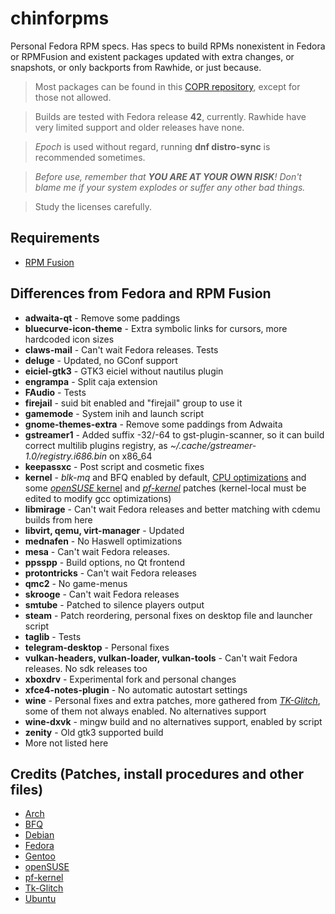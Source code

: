 # chinforpms

Personal Fedora RPM specs. Has specs to build RPMs nonexistent in Fedora or RPMFusion and existent packages updated with extra changes, or snapshots, or only backports from Rawhide, or just because. 

> Most packages can be found in this [COPR repository](https://copr.fedorainfracloud.org/coprs/phantomx/chinforpms), except for those not allowed.

> Builds are tested with Fedora release **42**, currently. Rawhide have very limited support and older releases have none. 

> *Epoch* is used without regard, running **dnf distro-sync** is recommended sometimes.

>_Before use, remember that **YOU ARE AT YOUR OWN RISK**! Don't blame me if your
>system explodes or suffer any other bad things._

>Study the licenses carefully.

## Requirements

 * [RPM Fusion](https://rpmfusion.org)

## Differences from Fedora and RPM Fusion

 * **adwaita-qt** - Remove some paddings
 * **bluecurve-icon-theme** - Extra symbolic links for cursors, more hardcoded icon sizes
 * **claws-mail** - Can't wait Fedora releases. Tests
 * **deluge** - Updated, no GConf support
 * **eiciel-gtk3** - GTK3 eiciel without nautilus plugin
 * **engrampa** - Split caja extension
 * **FAudio** - Tests
 * **firejail** - suid bit enabled and "firejail" group to use it
 * **gamemode** - System inih and launch script
 * **gnome-themes-extra** - Remove some paddings from Adwaita
 * **gstreamer1** - Added suffix -32/-64 to gst-plugin-scanner, so it can build
                    correct multilib plugins registry, as
                    _~/.cache/gstreamer-1.0/registry.i686.bin_ on x86_64
 * **keepassxc** - Post script and cosmetic fixes
 * **kernel** - _blk-mq_ and BFQ enabled by default, [CPU optimizations](https://github.com/graysky2/kernel_gcc_patch) and some
                [_openSUSE_ kernel](http://kernel.opensuse.org/cgit/kernel-source) and [_pf-kernel_](https://gitlab.com/post-factum/pf-kernel/wikis/README) patches
                (kernel-local must be edited to modify gcc optimizations)
 * **libmirage** - Can't wait Fedora releases and better matching with cdemu builds from here
 * **libvirt, qemu, virt-manager** - Updated
 * **mednafen** - No Haswell optimizations
 * **mesa** - Can't wait Fedora releases.
 * **ppsspp** - Build options, no Qt frontend
 * **protontricks** - Can't wait Fedora releases
 * **qmc2** - No game-menus
 * **skrooge** - Can't wait Fedora releases
 * **smtube** - Patched to silence players output
 * **steam** - Patch reordering, personal fixes on desktop file and launcher script
 * **taglib** - Tests
 * **telegram-desktop** - Personal fixes
 * **vulkan-headers, vulkan-loader, vulkan-tools** - Can't wait Fedora releases. No sdk releases too
 * **xboxdrv** - Experimental fork and personal changes
 * **xfce4-notes-plugin** - No automatic autostart settings
 * **wine** - Personal fixes and extra patches, more gathered from [_TK-Glitch_](https://github.com/Tk-Glitch/PKGBUILDS/tree/master/wine-tkg-git), some of them not always enabled.
              No alternatives support
 * **wine-dxvk** - mingw build and no alternatives support, enabled by script
 * **zenity** - Old gtk3 supported build
 * More not listed here

## Credits (Patches, install procedures and other files)
* [Arch](https://www.archlinux.org)
* [BFQ](http://algo.ing.unimo.it/people/paolo/disk_sched)
* [Debian](https://www.debian.org)
* [Fedora](https://fedoraproject.org)
* [Gentoo](https://www.gentoo.org)
* [openSUSE](https://www.opensuse.org)
* [pf-kernel](https://gitlab.com/post-factum/pf-kernel)
* [Tk-Glitch](https://github.com/Tk-Glitch)
* [Ubuntu](https://www.ubuntu.com)
